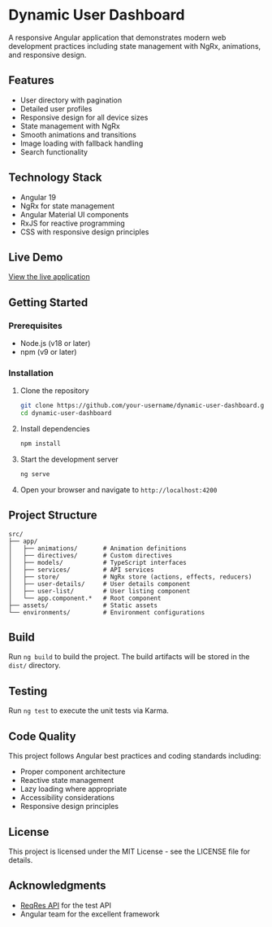 # Dynamic User Dashboard

A responsive Angular application that demonstrates modern web development practices including state management with NgRx, animations, and responsive design.

## Features

- User directory with pagination
- Detailed user profiles
- Responsive design for all device sizes
- State management with NgRx
- Smooth animations and transitions
- Image loading with fallback handling
- Search functionality

## Technology Stack

- Angular 19
- NgRx for state management
- Angular Material UI components
- RxJS for reactive programming
- CSS with responsive design principles

## Live Demo

[View the live application](https://your-demo-url-here.com)

## Getting Started

### Prerequisites

- Node.js (v18 or later)
- npm (v9 or later)

### Installation

1. Clone the repository

   ```bash
   git clone https://github.com/your-username/dynamic-user-dashboard.git
   cd dynamic-user-dashboard
   ```

2. Install dependencies

   ```bash
   npm install
   ```

3. Start the development server

   ```bash
   ng serve
   ```

4. Open your browser and navigate to `http://localhost:4200`

## Project Structure

```
src/
├── app/
│   ├── animations/       # Animation definitions
│   ├── directives/       # Custom directives
│   ├── models/           # TypeScript interfaces
│   ├── services/         # API services
│   ├── store/            # NgRx store (actions, effects, reducers)
│   ├── user-details/     # User details component
│   ├── user-list/        # User listing component
│   └── app.component.*   # Root component
├── assets/               # Static assets
└── environments/         # Environment configurations
```

## Build

Run `ng build` to build the project. The build artifacts will be stored in the `dist/` directory.

## Testing

Run `ng test` to execute the unit tests via Karma.

## Code Quality

This project follows Angular best practices and coding standards including:

- Proper component architecture
- Reactive state management
- Lazy loading where appropriate
- Accessibility considerations
- Responsive design principles

## License

This project is licensed under the MIT License - see the LICENSE file for details.

## Acknowledgments

- [ReqRes API](https://reqres.in/) for the test API
- Angular team for the excellent framework
